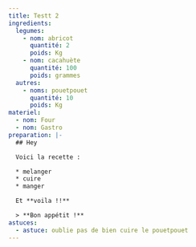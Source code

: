 ```yaml
---
title: Testt 2
ingredients:
  legumes:
    - nom: abricot
      quantité: 2
      poids: Kg
    - nom: cacahuète
      quantité: 100
      poids: grammes
  autres:
    - noms: pouetpouet
      quantité: 10
      poids: Kg
materiel:
  - nom: Four
  - nom: Gastro
preparation: |-
  ## Hey

  Voici la recette :

  * melanger
  * cuire
  * manger

  Et **voila !!**

  > **Bon appétit !**
astuces:
  - astuce: oublie pas de bien cuire le pouetpouet
---
```


